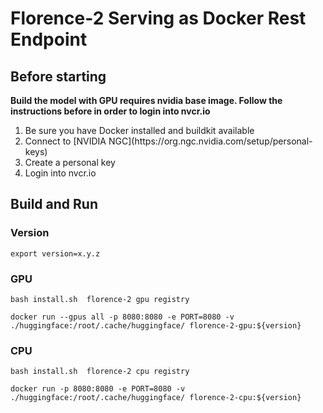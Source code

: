 # Florence-2 Serving as Docker Rest Endpoint

## Before starting
<b>Build the model with GPU requires nvidia base image. Follow the instructions before in order to login into nvcr.io</b> 

<ol>
<li>Be sure you have Docker installed and buildkit available</li> 
<li>Connect to [NVIDIA NGC](https://org.ngc.nvidia.com/setup/personal-keys)</li>
<li>Create a personal key</li>
<li>Login into nvcr.io</li>
</ol>

## Build and Run
### Version
```shell
export version=x.y.z
```
### GPU
```shell
bash install.sh  florence-2 gpu registry
```

```shell
docker run --gpus all -p 8080:8080 -e PORT=8080 -v ./huggingface:/root/.cache/huggingface/ florence-2-gpu:${version}
```

### CPU
```shell
bash install.sh  florence-2 cpu registry
```
```shell
docker run -p 8080:8080 -e PORT=8080 -v ./huggingface:/root/.cache/huggingface/ florence-2-cpu:${version}
```
